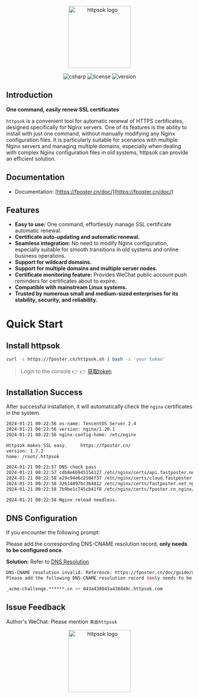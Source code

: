 <p align="center"><a href="https://fposter.cn/doc/" target="_blank"><img width="168" src="https://fposter.cn/dassets/httpsok-logo.png" alt="httpsok logo"></a></p>

<p align="center">
  <img alt="csharp" src="https://img.shields.io/badge/language-shell-brightgreen.svg">
  <img alt="license" src="https://img.shields.io/badge/license-MIT-blue.svg">
  <img alt="version" src="https://img.shields.io/badge/version-1.7.2-brightgreen">
</p>

## Introduction

**One command, easily renew SSL certificates**

`httpsok` is a convenient tool for automatic renewal of HTTPS certificates, designed specifically for Nginx servers. One of its features is the ability to install with just one command, without manually modifying any Nginx configuration files. It is particularly suitable for scenarios with multiple Nginx servers and managing multiple domains, especially when dealing with complex Nginx configuration files in old systems, httpsok can provide an efficient solution.

## Documentation

- Documentation: [https://fposter.cn/doc/](https://fposter.cn/doc/)

## Features

- **Easy to use:** One command, effortlessly manage SSL certificate automatic renewal.
- **Certificate auto-updating and automatic renewal.**
- **Seamless integration:** No need to modify Nginx configuration, especially suitable for smooth transitions in old systems and online business operations.
- **Support for wildcard domains.**
- **Support for multiple domains and multiple server nodes.**
- **Certificate monitoring feature:** Provides WeChat public account push reminders for certificates about to expire.
- **Compatible with mainstream Linux systems.**
- **Trusted by numerous small and medium-sized enterprises for its stability, security, and reliability.**

# Quick Start

## Install httpsok

```bash
curl -s https://fposter.cn/httpsok.sh | bash -s 'your token'
```


> Login to the console 👉 👉 [获取token](https://fposter.cn/console/)

## Installation Success

After successful installation, it will automatically check the `nginx` certificates in the system.

```bash
2024-01-21 00:22:56 os-name: TencentOS Server 2.4
2024-01-21 00:22:56 version: nginx/1.20.1
2024-01-21 00:22:56 nginx-config-home: /etc/nginx

Httpsok makes SSL easy.     https://fposter.cn/ 
version: 1.7.2
home: /root/.httpsok

2024-01-21 00:22:57 DNS check pass
2024-01-21 00:22:57 cdb8e6b945154127 /etc/nginx/certs/api.fastposter.net_nginx/api.fastposter.net_bundle.crt Cert valid
2024-01-21 00:22:58 e29c94e6c2504f37 /etc/nginx/certs/cloud.fastposter.net_nginx/cloud.fastposter.net_bundle.crt Cert valid
2024-01-21 00:22:58 32614897bc364812 /etc/nginx/certs/fastposter.net_nginx/fastposter2.net_bundle.crt Cert valid
2024-01-21 00:22:58 7b9be1c745cb41f8 /etc/nginx/certs/fposter.cn_nginx/fposter.cn_bundle.crt Cert valid

2024-01-21 00:22:58 Nginx reload needless.
```

## DNS Configuration

If you encounter the following prompt:

Please add the corresponding DNS-CNAME resolution record, **only needs to be configured once**.

**Solution:** Refer to [DNS Resolution](https://fposter.cn/doc/guide/dns.html)

```bash
DNS-CNAME resolution invalid. Reference: https://fposter.cn/doc/guide/dns.html?code=1361fd24380436d44ea
Please add the following DNS-CNAME resolution record (only needs to be configured once):

_acme-challenge.******.cn >> 043a438043a438d40c.httpsok.com
```

## Issue Feedback

Author's WeChat: Please mention `来自httpsok`

<p align="center"><img width="168" src="https://fposter.cn/dassets/qrcode.png" alt="httpsok logo"></p>
